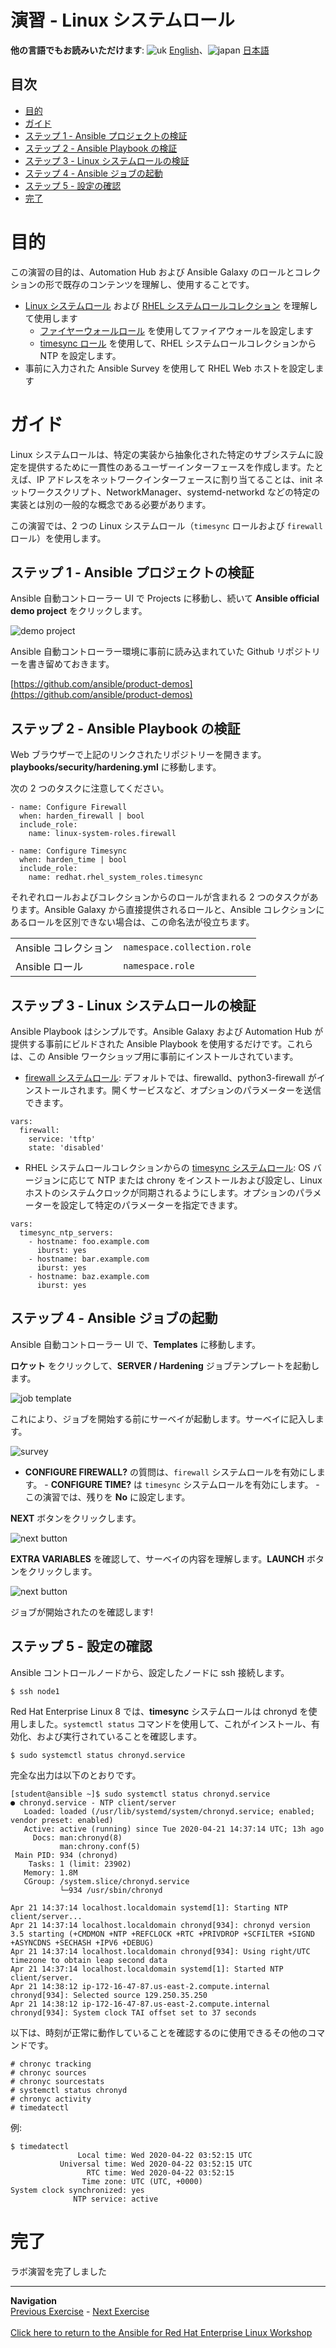 # 演習 - Linux システムロール

**他の言語でもお読みいただけます**: ![uk](https://github.com/ansible/workshops/raw/devel/images/uk.png) [English](README.md)、![japan](https://github.com/ansible/workshops/raw/devel/images/japan.png) [日本語](README.ja.md)

## 目次

* [目的](#objective)
* [ガイド](#guide)
 * [ステップ 1 - Ansible プロジェクトの検証](#step-1---examine-ansible-project)
  * [ステップ 2 - Ansible Playbook の検証](#step-2---examine-the-ansible-playbook)
  * [ステップ 3 - Linux システムロールの検証](#step-3---examine-the-linux-system-roles)
  * [ステップ 4 - Ansible ジョブの起動](#step-4---launch-the-ansible-job)
  * [ステップ 5 - 設定の確認](step-5---verify-the-configuration)
* [完了](#complete)

# 目的

この演習の目的は、Automation Hub および Ansible Galaxy
のロールとコレクションの形で既存のコンテンツを理解し、使用することです。

- [Linux システムロール](https://linux-system-roles.github.io/) および [RHEL
  システムロールコレクション](https://console.redhat.com/ansible/automation-hub/repo/published/redhat/rhel_system_roles)
  を理解して使用します
  - [ファイヤーウォールロール](https://galaxy.ansible.com/linux-system-roles/firewall)
    を使用してファイアウォールを設定します
  - [timesync
    ロール](https://console.redhat.com/ansible/automation-hub/repo/published/redhat/rhel_system_roles/content/role/timesync)
    を使用して、RHEL システムロールコレクションから NTP を設定します。
- 事前に入力された Ansible Survey を使用して RHEL Web ホストを設定します

# ガイド

Linux
システムロールは、特定の実装から抽象化された特定のサブシステムに設定を提供するために一貫性のあるユーザーインターフェースを作成します。たとえば、IP
アドレスをネットワークインターフェースに割り当てることは、init
ネットワークスクリプト、NetworkManager、systemd-networkd などの特定の実装とは別の一般的な概念である必要があります。

この演習では、2 つの Linux システムロール（`timesync` ロールおよび `firewall` ロール）を使用します。

## ステップ 1 - Ansible プロジェクトの検証

Ansible 自動コントローラー UI で Projects に移動し、続いて **Ansible official demo project**
をクリックします。

![demo project](images/demo-project.png)

Ansible 自動コントローラー環境に事前に読み込まれていた Github リポジトリーを書き留めておきます。

[https://github.com/ansible/product-demos](https://github.com/ansible/product-demos)

## ステップ 2 - Ansible Playbook の検証

Web ブラウザーで上記のリンクされたリポジトリーを開きます。**playbooks/security/hardening.yml** に移動します。

次の 2 つのタスクに注意してください。

```
- name: Configure Firewall
  when: harden_firewall | bool
  include_role:
    name: linux-system-roles.firewall

- name: Configure Timesync
  when: harden_time | bool
  include_role:
    name: redhat.rhel_system_roles.timesync
```

それぞれロールおよびコレクションからのロールが含まれる 2 つのタスクがあります。Ansible Galaxy
から直接提供されるロールと、Ansible コレクションにあるロールを区別できない場合は、この命名法が役立ちます。

<table>
<tr>
  <td>Ansible コレクション</td>
  <td><code>namespace.collection.role</code></td>
</tr>
  <tr>
    <td>Ansible ロール</td>
    <td><code>namespace.role</code>
</td>
  </tr>
</table>

## ステップ 3 - Linux システムロールの検証

Ansible Playbook はシンプルです。Ansible Galaxy および Automation Hub が提供する事前にビルドされた
Ansible Playbook を使用するだけです。これらは、この Ansible ワークショップ用に事前にインストールされています。

- [firewall
システムロール](https://galaxy.ansible.com/linux-system-roles/firewall):
デフォルトでは、firewalld、python3-firewall がインストールされます。開くサービスなど、オプションのパラメーターを送信できます。

```
vars:
  firewall:
    service: 'tftp'
    state: 'disabled'
```

- RHEL システムロールコレクションからの [timesync
システムロール](https://console.redhat.com/ansible/automation-hub/repo/published/redhat/rhel_system_roles/content/role/timesync):
OS バージョンに応じて NTP または chrony をインストールおよび設定し、Linux
ホストのシステムクロックが同期されるようにします。オプションのパラメーターを設定して特定のパラメーターを指定できます。

```
vars:
  timesync_ntp_servers:
    - hostname: foo.example.com
      iburst: yes
    - hostname: bar.example.com
      iburst: yes
    - hostname: baz.example.com
      iburst: yes
```

## ステップ 4 - Ansible ジョブの起動

Ansible 自動コントローラー UI で、**Templates** に移動します。    

**ロケット** をクリックして、**SERVER / Hardening** ジョブテンプレートを起動します。

![job template](images/job.png)

これにより、ジョブを開始する前にサーベイが起動します。サーベイに記入します。

![survey](images/survey.png)

- **CONFIGURE FIREWALL?** の質問は、`firewall` システムロールを有効にします。  - **CONFIGURE
TIME?** は `timesync` システムロールを有効にします。  - この演習では、残りを **No** に設定します。

**NEXT** ボタンをクリックします。

![next button](images/next.png)

**EXTRA VARIABLES** を確認して、サーベイの内容を理解します。**LAUNCH** ボタンをクリックします。

![next button](images/launch.png)

ジョブが開始されたのを確認します!

## ステップ 5 - 設定の確認

Ansible コントロールノードから、設定したノードに ssh 接続します。

```
$ ssh node1
```

Red Hat Enterprise Linux 8 では、**timesync** システムロールは chronyd
を使用しました。`systemctl status` コマンドを使用して、これがインストール、有効化、および実行されていることを確認します。

```
$ sudo systemctl status chronyd.service
```

完全な出力は以下のとおりです。
```
[student@ansible ~]$ sudo systemctl status chronyd.service
● chronyd.service - NTP client/server
   Loaded: loaded (/usr/lib/systemd/system/chronyd.service; enabled; vendor preset: enabled)
   Active: active (running) since Tue 2020-04-21 14:37:14 UTC; 13h ago
     Docs: man:chronyd(8)
           man:chrony.conf(5)
 Main PID: 934 (chronyd)
    Tasks: 1 (limit: 23902)
   Memory: 1.8M
   CGroup: /system.slice/chronyd.service
           └─934 /usr/sbin/chronyd

Apr 21 14:37:14 localhost.localdomain systemd[1]: Starting NTP client/server...
Apr 21 14:37:14 localhost.localdomain chronyd[934]: chronyd version 3.5 starting (+CMDMON +NTP +REFCLOCK +RTC +PRIVDROP +SCFILTER +SIGND +ASYNCDNS +SECHASH +IPV6 +DEBUG)
Apr 21 14:37:14 localhost.localdomain chronyd[934]: Using right/UTC timezone to obtain leap second data
Apr 21 14:37:14 localhost.localdomain systemd[1]: Started NTP client/server.
Apr 21 14:38:12 ip-172-16-47-87.us-east-2.compute.internal chronyd[934]: Selected source 129.250.35.250
Apr 21 14:38:12 ip-172-16-47-87.us-east-2.compute.internal chronyd[934]: System clock TAI offset set to 37 seconds
```

以下は、時刻が正常に動作していることを確認するのに使用できるその他のコマンドです。

```
# chronyc tracking  
# chronyc sources
# chronyc sourcestats
# systemctl status chronyd
# chronyc activity
# timedatectl
```

例:

```
$ timedatectl
               Local time: Wed 2020-04-22 03:52:15 UTC
           Universal time: Wed 2020-04-22 03:52:15 UTC
                 RTC time: Wed 2020-04-22 03:52:15
                Time zone: UTC (UTC, +0000)
System clock synchronized: yes
              NTP service: active
```

# 完了

ラボ演習を完了しました

----
**Navigation**
<br>
[Previous Exercise](../5-surveys) - [Next Exercise](../7-insights)
<br><br>
[Click here to return to the Ansible for Red Hat Enterprise Linux Workshop](../README.md)
